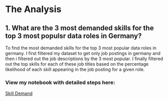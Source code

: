 <h1>The Analysis</h1>
<h2>1. What are the 3 most demanded skills for the top 3 most populsr data roles in Germany?</h2>
<p>To find the most demanded skills for the top 3 most popular data roles in germany. I first filtered my dataset to get only job postings in germany and then i filtered out the job descriptions by the 3 most popular. I finally filtered out the top skills for each of these job titles based on the percentage likelihood of each skill appearing in the job posting for a given role.</p>

<h3>View my notebook with detailed steps here:</h3>

[Skill Demand](Skill_Demand.ipynb)